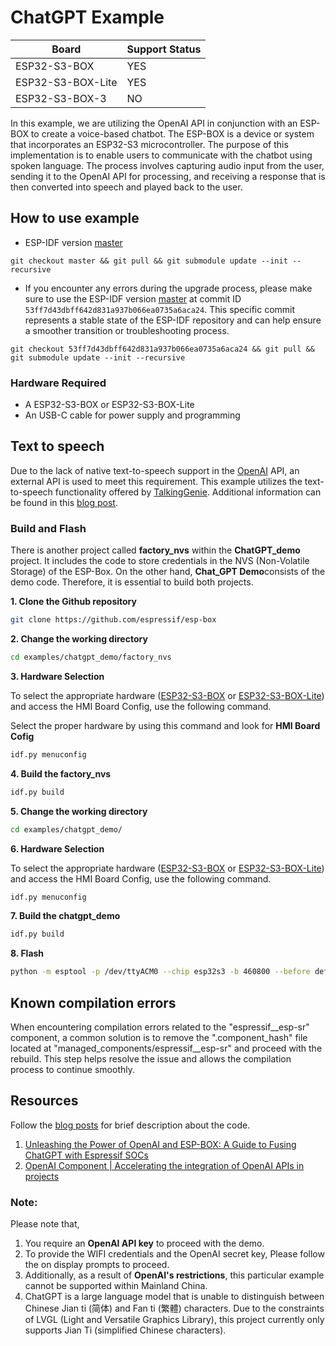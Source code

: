 # ChatGPT Example

| Board             | Support Status |
| ----------------- | -------------- |
| ESP32-S3-BOX      | YES            |
| ESP32-S3-BOX-Lite | YES            |
| ESP32-S3-BOX-3    | NO             |


In this example, we are utilizing the OpenAI API in conjunction with an ESP-BOX to create a voice-based chatbot. The ESP-BOX is a device or system that incorporates an ESP32-S3 microcontroller. The purpose of this implementation is to enable users to communicate with the chatbot using spoken language. The process involves capturing audio input from the user, sending it to the OpenAI API for processing, and receiving a response that is then converted into speech and played back to the user.

## How to use example
* ESP-IDF version [master](https://github.com/espressif/esp-idf)

```
git checkout master && git pull && git submodule update --init --recursive

```
* If you encounter any errors during the upgrade process, please make sure to use the ESP-IDF version [master](https://github.com/espressif/esp-idf) at commit ID `53ff7d43dbff642d831a937b066ea0735a6aca24`. This specific commit represents a stable state of the ESP-IDF repository and can help ensure a smoother transition or troubleshooting process.
```
git checkout 53ff7d43dbff642d831a937b066ea0735a6aca24 && git pull && git submodule update --init --recursive

```

### Hardware Required

* A ESP32-S3-BOX or ESP32-S3-BOX-Lite
* An USB-C cable for power supply and programming


## **Text to speech**
Due to the lack of native text-to-speech support in the [OpenAI](https://platform.openai.com/docs/api-reference) API, an external API is used to meet this requirement. This example utilizes the text-to-speech functionality offered by [TalkingGenie](https://www.talkinggenie.com/tts). Additional information can be found in this [blog post](https://czyt.tech/post/a-free-tts-api/?from_wecom=1).

### **Build and Flash**
There is another project called **factory_nvs** within the **ChatGPT_demo** project. It includes the code to store credentials in the NVS (Non-Volatile Storage) of the ESP-Box. On the other hand, **Chat_GPT Demo**consists of the demo code. Therefore, it is essential to build both projects.


**1. Clone the Github repository**

```bash
git clone https://github.com/espressif/esp-box

```

**2. Change the working directory**

```bash
cd examples/chatgpt_demo/factory_nvs

```

**3. Hardware Selection** 

To select the appropriate hardware ([ESP32-S3-BOX](https://github.com/espressif/esp-box/blob/master/docs/hardware_overview/esp32_s3_box/hardware_overview_for_box.md) or [ESP32-S3-BOX-Lite](https://github.com/espressif/esp-box/blob/master/docs/hardware_overview/esp32_s3_box_lite/hardware_overview_for_lite.md)) and access the HMI Board Config, use the following command.

Select the proper hardware  by using this command and look for **HMI Board Cofig**

```bash
idf.py menuconfig 

```

**4. Build the factory_nvs**

```bash
idf.py build

```

**5. Change the working directory**

```bash
cd examples/chatgpt_demo/

```
**6. Hardware Selection** 

To select the appropriate hardware ([ESP32-S3-BOX](https://github.com/espressif/esp-box/blob/master/docs/hardware_overview/esp32_s3_box/hardware_overview_for_box.md) or [ESP32-S3-BOX-Lite](https://github.com/espressif/esp-box/blob/master/docs/hardware_overview/esp32_s3_box_lite/hardware_overview_for_lite.md)) and access the HMI Board Config, use the following command.

```bash
idf.py menuconfig 

```

**7. Build the chatgpt_demo**

```bash
idf.py build

```

**8. Flash**

```bash
python -m esptool -p /dev/ttyACM0 --chip esp32s3 -b 460800 --before default_reset --after hard_reset write_flash --flash_mode dio --flash_size 16MB --flash_freq 80m 0x0 build/bootloader/bootloader.bin 0x8000 build/partition_table/partition-table.bin 0xd000 build/ota_data_initial.bin 0x10000 build/chatgpt_demo.bin 0x900000 build/storage.bin 0xb00000 build/srmodels/srmodels.bin 0x700000 factory_nvs/build/factory_nvs.bin

```

## Known compilation errors
When encountering compilation errors related to the "espressif__esp-sr" component, a common solution is to remove the ".component_hash" file located at "managed_components/espressif__esp-sr" and proceed with the rebuild. This step helps resolve the issue and allows the compilation process to continue smoothly.


## **Resources**
Follow the [blog posts](https://blog.espressif.com/) for brief description about the code.

1. [Unleashing the Power of OpenAI and ESP-BOX: A Guide to Fusing ChatGPT with Espressif SOCs](https://blog.espressif.com/unleashing-the-power-of-openai-and-esp-box-a-guide-to-fusing-chatgpt-with-espressif-socs-fba0b2d2c4f2)
2. [OpenAI Component | Accelerating the integration of OpenAI APIs in projects](https://blog.espressif.com/openai-component-accelerating-the-integration-of-openai-apis-in-projects-e5fa87998126)

### **Note**: 
Please note that, 
1. You require an **OpenAI API key** to proceed with the demo. 
2. To provide the WIFI credentials and the OpenAI secret key, Please follow the on display prompts to proceed.
3. Additionally, as a result of **OpenAI's restrictions**, this particular example cannot be supported within Mainland China.
4. ChatGPT is a large language model that is unable to distinguish between Chinese Jian ti (简体) and Fan ti (繁體) characters. Due to the constraints of LVGL (Light and Versatile Graphics Library), this project currently only supports Jian Ti (simplified Chinese characters).

